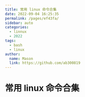 ```yaml
---
title: 常用 linux 命令合集
date: 2022-09-04 16:25:35
permalink: /pages/ef43fa/
sidebar: auto
categories:
  - linnux
  - 2022
tags:
  - bash
  - linux
author:
  name: Mason
  link: https://github.com/ab300819
---
```


# 常用 linux 命令合集


